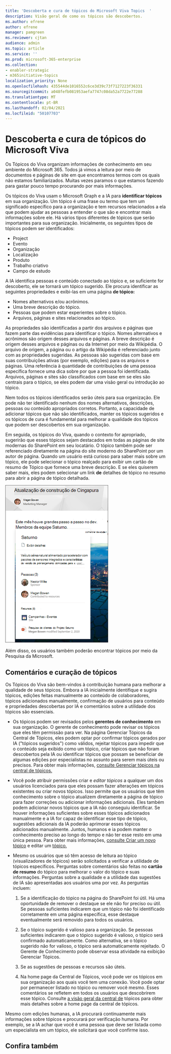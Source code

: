 ```yaml
---
title: 'Descoberta e cura de tópicos do Microsoft Viva Topics  '
description: Visão geral de como os tópicos são descobertos.
ms.author: efrene
author: efrene
manager: pamgreen
ms.reviewer: cjtan
audience: admin
ms.topic: article
ms.service: ''
ms.prod: microsoft-365-enterprise
ms.collection:
- enabler-strategic
- m365initiative-topics
localization_priority: None
ms.openlocfilehash: 435544de1016552c6ce3d39c73f7127223f36331
ms.sourcegitcommit: a048fefb081953aefa7747c08da52a7722e77288
ms.translationtype: MT
ms.contentlocale: pt-BR
ms.lasthandoff: 02/04/2021
ms.locfileid: "50107703"
---
```

# <a name="microsoft-viva-topics-discovery-and-curation"></a>Descoberta e cura de tópicos do Microsoft Viva 

Os Tópicos do Viva organizam informações de conhecimento em seu ambiente do Microsoft 365. Todos já vimos a leitura por meio de documentos e páginas de site em que encontramos termos com os quais não estamos familiarizados. Muitas vezes paramos o que estamos fazendo para gastar pouco tempo procurando por mais informações.

Os tópicos do Viva usam o Microsoft Graph e a IA para **identificar tópicos** em sua organização.  Um tópico é uma frase ou termo que tem um significado específico para a organização e tem recursos relacionados a ela que podem ajudar as pessoas a entender o que são e encontrar mais informações sobre ele. Há vários tipos diferentes de tópicos que serão importantes para sua organização. Inicialmente, os seguintes tipos de tópicos podem ser identificados:
- Project
- Evento
- Organização
- Localização
- Produto
- Trabalho criativo
- Campo de estudo

A IA identifica pessoas e conteúdo conectado ao tópico e, se suficiente for descoberto, ele se tornará um tópico sugerido. Ele procura identificar as seguintes propriedades e exibi-las em uma página **de tópico:**
- Nomes alternativos e/ou acrônimos.
- Uma breve descrição do tópico.
- Pessoas que podem estar experientes sobre o tópico.
- Arquivos, páginas e sites relacionados ao tópico.

As propriedades são identificadas a partir dos arquivos e páginas que fazem parte das evidências para identificar o tópico. Nomes alternativos e acrônimos são origem desses arquivos e páginas. A breve descrição é origem desses arquivos e páginas ou da Internet por meio da Wikipédia. O arquivo de origem, a página ou o artigo da Wikipédia é referenciado junto com as propriedades sugeridas. As pessoas são sugeridas com base em suas contribuições ativas (por exemplo, edições) para os arquivos e páginas. Uma referência à quantidade de contribuições de uma pessoa específica fornece uma dica sobre por que a pessoa foi identificada. Arquivos, páginas e sites são classificados com base em se eles são centrais para o tópico, se eles podem dar uma visão geral ou introdução ao tópico. 

Nem todos os tópicos identificados serão úteis para sua organização. Ele pode não ter identificado nenhum dos nomes alternativos, descrições, pessoas ou conteúdo apropriados corretos. Portanto, a capacidade de adicionar tópicos que não são identificados, manter os tópicos sugeridos e os tópicos de cura é fundamental para melhorar a qualidade dos tópicos que podem ser descobertos em sua organização.

Em seguida, os tópicos do Viva, quando o contexto for apropriado, sugerirão que esses tópicos sejam destacados em todas as páginas de site modernas do SharePoint em seu locatário. O tópico também pode ser referenciado diretamente na página do site moderno do SharePoint por um autor de página. Quando um usuário está curioso para saber mais sobre um tópico,  ele pode selecionar o tópico realçado para exibir um cartão de resumo de Tópico que fornece uma breve descrição. E se eles quiserem saber mais, eles podem selecionar um link **de** detalhes de tópico no resumo para abrir a página de tópico detalhada.

![Destaques de tópico](../media/knowledge-management/saturn.png) </br>

Além disso, os usuários também poderão encontrar tópicos por meio da Pesquisa da Microsoft.

## <a name="topic-curation-and-feedback"></a>Comentários e curação de tópicos

Os Tópicos do Viva são bem-vindos à contribuição humana para melhorar a qualidade de seus tópicos. Embora a IA inicialmente identifique e sugira tópicos, edições feitas manualmente ao conteúdo de colaboradores, tópicos adicionados manualmente, confirmação de usuários para conteúdo e propriedades descobertas por IA e comentários sobre a utilidade dos tópicos são essenciais.

- Os tópicos podem ser revisados pelos **gerentes de conhecimento** em sua organização. O gerente de conhecimento pode revisar os tópicos que eles têm permissão para ver. Na página Gerenciar Tópicos da Central de Tópicos, eles podem optar por confirmar tópicos gerados por IA ("tópicos sugeridos") como válidos, rejeitar tópicos para impedir que o conteúdo seja exibido como um tópico, criar tópicos que não foram descobertos pela IA ou identificar tópicos que possam se beneficiar de algumas edições por especialistas no assunto para serem mais úteis ou precisos. Para obter mais informações, [consulte Gerenciar tópicos na central de tópicos.](manage-topics.md)

- Você pode atribuir permissões criar e *editar tópicos* a qualquer um dos usuários licenciados para que eles possam fazer alterações em tópicos existentes ou criar novos tópicos. Isso permite que os usuários que têm conhecimento sobre o tópico atualizem diretamente a página de tópico para fazer correções ou adicionar informações adicionais. Eles também podem adicionar novos tópicos que a IA não conseguiu identificar. Se houver informações suficientes sobre esses tópicos adicionados manualmente e a IA for capaz de identificar esse tipo de tópico, sugestões adicionais da IA poderão aprimorar esses tópicos adicionados manualmente. Juntos, humanos e ia podem manter o conhecimento preciso ao longo do tempo e não ter esse resto em uma única pessoa. Para obter mais informações, [consulte Criar um novo tópico](https://docs.microsoft.com/microsoft-365/knowledge/create-a-topic) e editar um [tópico.](https://docs.microsoft.com/microsoft-365/knowledge/edit-a-topic)

- Mesmo os usuários que só têm acesso de leitura ao tópico (visualizadores de tópicos) serão solicitados a verificar a utilidade de tópicos específicos. Perguntas sobre comentários são feitas no **cartão de resumo** do tópico para melhorar o valor do tópico e suas informações. Perguntas sobre a qualidade e a utilidade das sugestões de IA são apresentadas aos usuários uma por vez. As perguntas incluem:</br>

    1. Se a identificação do tópico na página do SharePoint foi útil. Há uma oportunidade de remover o destaque se ele não for preciso ou útil. Se pessoas suficientes indicarem que um tópico não foi identificado corretamente em uma página específica, esse destaque eventualmente será removido para todos os usuários. 

    2. Se o tópico sugerido é valioso para a organização. Se pessoas suficientes indicarem que o tópico sugerido é valioso, o tópico será confirmado automaticamente. Como alternativa, se o tópico sugerido não for valioso, o tópico será automaticamente rejeitado. O Gerente de Conhecimento pode observar essa atividade na exibição Gerenciar Tópicos.

    3. Se as sugestões de pessoas e recursos são úteis.

    4. Na home page da Central de Tópicos, você pode ver os tópicos em sua organização aos quais você tem uma conexão. Você pode optar por permanecer listado no tópico ou remover você mesmo. Esses comentários se refletem em todos os usuários que descobrirem esse tópico. Consulte [a visão geral da central de](https://docs.microsoft.com/microsoft-365/knowledge/topic-center-overview) tópicos para obter mais detalhes sobre a home page da central de tópicos.

Mesmo com edições humanas, a IA procurará continuamente mais informações sobre tópicos e procurará por verificação humana. Por exemplo, se a IA achar que você é uma pessoa que deve ser listada como um especialista em um tópico, ele solicitará que você confirme isso. 


## <a name="see-also"></a>Confira também
